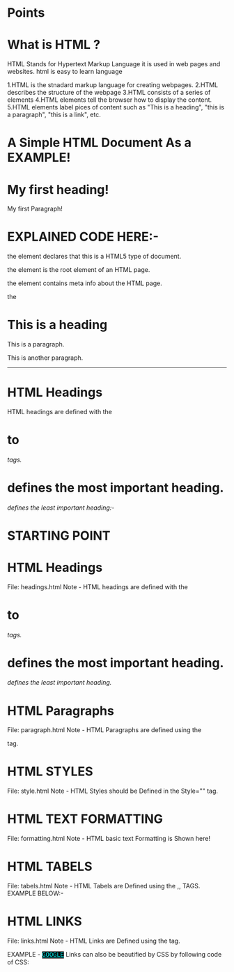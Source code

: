 
# Points 

# What is HTML ?
HTML Stands for Hypertext Markup Language
it is used in web pages and websites.
html is easy to learn language 

1.HTML is the stnadard markup language for creating webpages.
2.HTML describes the structure of the webpage 
3.HTML consists of a series of elements 
4.HTML elements tell the browser how to display the content.
5.HTML elements label pices of content such as "This is a heading", "this is a paragraph", "this is a link", etc.

# A Simple HTML Document As a EXAMPLE!
<!DOCTYPE html>
<html>
<head>
<title>Give Page Title here!</title>
</head>
<body>

<h1>My first heading!</h1>
<p>My first Paragraph!</p>

</body>
</html>

# EXPLAINED CODE HERE:-
the <!DOCTYPE html> element declares that this is a HTML5 type of document.

the <html> element is the root element of an HTML page.

the <head> element contains meta info about the HTML page.

the <title> element specifies a title for the HTML page.

the <body> element defines the document's body and is a container for all the browser's title bar or in the page's tab.

the <h1> element defines a large heading.

the <p> element defines a Paragraph.


# What is an HTML ELEMENT ? 
An HTML ELEMENT is defined by a Start tag , some content, and a End tag.

# FOR EG:- <start_tag>SOME CONTENT</End_tag> 


# HTML PAGE STRUCTURE
-----------------------------------------
A Basic Structure Of Html Page is as Follows:-

<html>
<head>
<title>Page title</title>
</head>
<body>
<h1>This is a heading</h1>
<p>This is a paragraph.</p>
<p>This is another paragraph.</p>
</body>
</html>

----------------------------------------

# HTML Headings
HTML headings are defined with the <h1> to <h6> tags.

<h1> defines the most important heading. <h6> defines the least important heading:- 



# STARTING POINT

#  HTML Headings
File: headings.html 
Note - HTML headings are defined with the <h1> to <h6> tags.

<h1> defines the most important heading. <h6> defines the least important heading.

# HTML Paragraphs
File: paragraph.html
Note - HTML Paragraphs are defined using the <p> tag.

# HTML STYLES
File: style.html
Note - HTML Styles should be Defined in the Style="" tag.

# HTML TEXT FORMATTING
File: formatting.html
Note - HTML basic text Formatting is Shown here!

# HTML TABELS
File: tabels.html 
Note - HTML Tabels are Defined using the <tabel></tabel> ,<th></th>, <tr></tr> TAGS.
EXAMPLE BELOW:-
<tabel>

<tr>
<th></th>
</tr>

</tabel>


# HTML LINKS
File: links.html 
Note - HTML Links are Defined using the <a></a> tag.

EXAMPLE - <a href="https://google.co.in">GOOGLE</a>
Links can also be beautified by CSS by following code of CSS: 
        <style>
            a:link {
                color: aqua;
                background-color: black;
                font-family: 'Courier New', Courier, monospace;
            }

            a:visited {
                color: grey;
                font-family: 'Courier New', Courier, monospace;
            }

            a:active {
                color: cadetblue;
            }
        </style>
